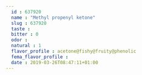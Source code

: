 ```yaml
---
  id : 637920
  name : "Methyl propenyl ketone"
  slug : 637920
  taste : 
  bitter : 0
  odor : 
  natural : 1
  flavor_profile : acetone@fishy@fruity@phenolic
  fema_flavor_profile : 
  date : 2019-03-26T08:47:11+01:00
---
```



